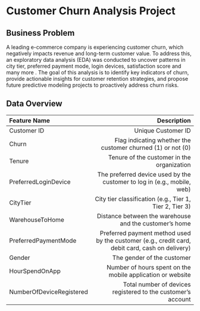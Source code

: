 # Customer Churn Analysis Project

## Business Problem
A leading e-commerce company is experiencing customer churn, which negatively impacts revenue and long-term customer value. To address this, an exploratory data analysis (EDA) was conducted to uncover patterns in city tier, preferred payment mode, login devices, satisfaction score and many more . The goal of this analysis is to identify key indicators of churn, provide actionable insights for customer retention strategies, and propose future predictive modeling projects to proactively address churn risks. 

## Data Overview
| Feature Name                    | Description                                                                                               |
| :---------------------------- | --------------------------------------------------------------------------------------------------------: |
| Customer ID                    | Unique Customer ID                                                                                       |
| Churn                          | Flag indicating whether the customer churned (1) or not (0)                                              |
| Tenure                         | Tenure of the customer in the organization                                                               |
| PreferredLoginDevice           | The preferred device used by the customer to log in (e.g., mobile, web)                                  |
| CityTier                       | City tier classification (e.g., Tier 1, Tier 2, Tier 3)                                                  |
| WarehouseToHome                | Distance between the warehouse and the customer’s home                                                   |
| PreferredPaymentMode           | Preferred payment method used by the customer (e.g., credit card, debit card, cash on delivery)          |
| Gender                         | The gender of the customer                                                                               |
| HourSpendOnApp                 | Number of hours spent on the mobile application or website                                               |
| NumberOfDeviceRegistered       | Total number of devices registered to the customer’s account                                             |

